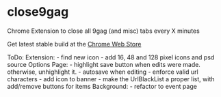 # close9gag
Chrome Extension to close all 9gag (and misc) tabs  every X minutes

Get latest stable build at the [Chrome Web Store](https://chrome.google.com/webstore/detail/close-all-the-9gag-1/pokjngnfjedcigaagjahbbkadofkdbpi)


ToDo:
	Extension:
	- find new icon
	- add 16, 48 and 128 pixel icons and psd source
	Options Page:
	- highlight save button when edits were made. otherwise, unhighlight it.
	- autosave when editing
	- enforce valid url characters
	- add icon to banner
	- make the UrlBlackList a proper list, with add/remove buttons for items
	Background:
	- refactor to event page